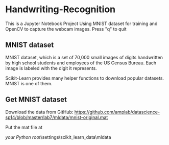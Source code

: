 # Handwriting-Recognition
This is a Jupyter Notebook Project 
Using MNIST dataset for training and OpenCV to capture the webcam images. Press "q" to quit

## MNIST dataset

MNIST dataset, which is a set of 70,000 small images of digits handwritten by high school students and employees of the US Census Bureau. Each image is labeled with the digit it represents.

Scikit-Learn provides many helper functions to download popular datasets. MNIST is one of them.

## Get MNIST dataset
Download the data from GitHub:
https://github.com/amplab/datascience-sp14/blob/master/lab7/mldata/mnist-original.mat

Put the mat file at

_your Python root_\settings\scikit_learn_data\mldata
